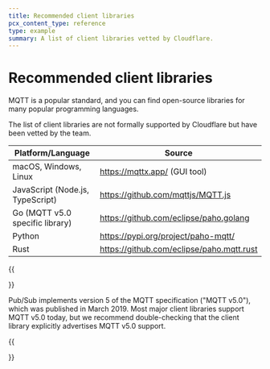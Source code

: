 ```yaml
---
title: Recommended client libraries
pcx_content_type: reference
type: example
summary: A list of client libraries vetted by Cloudflare.
---
```


# Recommended client libraries

MQTT is a popular standard, and you can find open-source libraries for many popular programming languages.

The list of client libraries are not formally supported by Cloudflare but have been vetted by the team.

|      Platform/Language          |    Source                                 |
|---------------------------------|-------------------------------------------|
| macOS, Windows, Linux           | https://mqttx.app/ (GUI tool)             |
| JavaScript (Node.js, TypeScript)| https://github.com/mqttjs/MQTT.js         |
| Go (MQTT v5.0 specific library) | https://github.com/eclipse/paho.golang    |
| Python                          | https://pypi.org/project/paho-mqtt/       |
| Rust                            | https://github.com/eclipse/paho.mqtt.rust |

{{<Aside type="note">}}

 Pub/Sub implements version 5 of the MQTT specification ("MQTT v5.0"), which was published in March 2019. Most major client libraries support MQTT v5.0 today, but we recommend double-checking that the client library explicitly advertises MQTT v5.0 support.

{{</Aside>}}